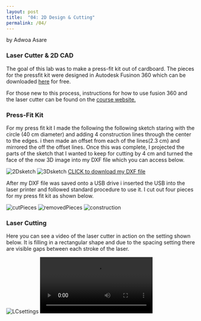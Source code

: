 ```yaml
---
layout: post
title:  "04: 2D Design & Cutting"
permalink: /04/
---
```

by Adwoa Asare

### Laser Cutter & 2D CAD


The goal of this lab was to make a press-fit kit out of cardboard. The pieces for the pressfit kit were designed in Autodesk Fusinon 360 which can be downloaded [here](https://www.autodesk.com/products/fusion-360/students-teachers-educators) for free.

For those new to this process, instructions for how to use fusion 360 and the laser cutter can be found on the [course website.](https://nathanmelenbrink.github.io/intro-dig-fab/03_cutting/index.html)

### Press-Fit Kit

For my press fit kit I made the following the following sketch staring with the circle (40 cm diameter) and adding 4 construction lines through the center to the edges. i then made an offset from each of the lines(2.3 cm) and mirrored the off the offset lines. Once this was complete, I projected the parts of the sketch that I wanted to keep for cutting by 4 cm and turned the face of the now 3D image into my DXF file which you can access below.

<img src="2Dsketch.png" alt="2Dsketch">
<img src="3Dsketch.png" alt="3Dsketch">
<a href='Circle1.dxf' download>CLICK to download my DXF file</a>

After my DXF file was saved onto a USB drive i inserted the USB into the laser printer and followed standard procedure to use it. I cut out four pieces for my press fit kit as shown below.

<img src="cutPieces.JPG" alt="cutPieces">
<img src="removedPieces.JPG" alt="removedPieces">
<img src="Constructon.JPG" alt="construction">

### Laser Cutting

Here you can see a video of the laser cutter in action on the setting shown below. It is filling in a rectangular shape and due to the spacing setting there are visible gaps between each stroke of the laser.

<img src="LCsettings.JPG" alt="LCsettings">

<video>
	<source src="laserCutter.mp4" type="video/mp4">
</video>



<!-- You can also use HTML tags to include a video -->


<!-- Or to add a download link to any (reasonably small) file in your permalink directory -->



